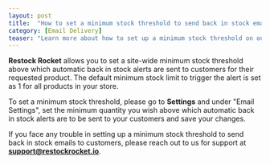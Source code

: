 ```yaml
---
layout: post
title:  "How to set a minimum stock threshold to send back in stock emails to customers?"
category: [Email Delivery]
teaser: "Learn more about how to set up a minimum stock threshold on our app for your store"
---
```

**Restock Rocket** allows you to set a site-wide minimum stock threshold above which automatic back in stock alerts are sent to customers for their requested product. The default minimum stock limit to trigger the alert is set as 1 for all products in your store.

To set a minimum stock threshold, please go to **Settings** and under "Email Settings", set the minimum quantity you wish above which automatic back in stock alerts are to be sent to your customers and save your changes.

If you face any trouble in setting up a minimum stock threshold to send back in stock emails to customers, please reach out to us for support at **support@restockrocket.io**.
